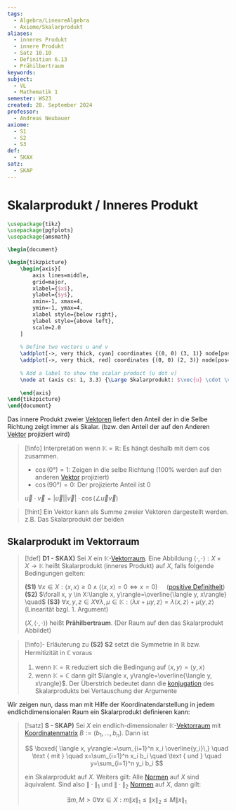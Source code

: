 ```yaml
---
tags:
  - Algebra/LineareAlgebra
  - Axiome/Skalarprodukt
aliases:
  - inneres Produkt
  - innere Produkt
  - Satz 10.10
  - Definition 6.13
  - Prähilbertraum
keywords: 
subject:
  - VL
  - Mathematik 1
semester: WS23
created: 28. September 2024
professor:
  - Andreas Neubauer
axiome:
  - S1
  - S2
  - S3
def:
  - SKAX
satz:
  - SKAP
---
```

 

# Skalarprodukt / Inneres Produkt

```tikz
\usepackage{tikz}
\usepackage{pgfplots}
\usepackage{amsmath}

\begin{document}

\begin{tikzpicture}
    \begin{axis}[
        axis lines=middle,
        grid=major,
        xlabel={$x$},
        ylabel={$y$},
        xmin=-1, xmax=4,
        ymin=-1, ymax=4,
        xlabel style={below right},
        ylabel style={above left},
        scale=2.0
    ]
    
    % Define two vectors u and v
    \addplot[->, very thick, cyan] coordinates {(0, 0) (3, 1)} node[pos=1, above] {\Large$\vec{u}$};
    \addplot[->, very thick, red] coordinates {(0, 0) (2, 3)} node[pos=1, right] {\Large$\vec{v}$};
    
    % Add a label to show the scalar product (u dot v)
    \node at (axis cs: 1, 3.3) {\Large Skalarprodukt: $\vec{u} \cdot \vec{v}$};
    
    \end{axis}
\end{tikzpicture}
\end{document}
```

Das innere Produkt zweier [Vektoren](Vektor.md) liefert den Anteil der in die Selbe Richtung zeigt immer als Skalar.
(bzw. den Anteil der auf den Anderen [Vektor](Vektor.md) projiziert wird)

> [!info] Interpretation wenn $\mathbb{K} = \mathbb{R}$: Es hängt deshalb mit dem $\cos$ zusammen.
> - $\cos(0°) = 1$: Zeigen in die selbe Richtung ($100\%$ werden auf den anderen [Vektor](Vektor.md) projiziert)
> - $\cos(90°) = 0$: Der projizierte Anteil ist $0$
> 
> $\vec{u}\cdot \vec{v}= \lvert \vec{u} \rvert \lvert \vec{v} \rvert \cdot \cos(\angle \vec{u}\vec{v})$

>[!hint] Ein Vektor kann als Summe zweier Vektoren dargestellt werden.
> z.B. Das Skalarprodukt der beiden

## Skalarprodukt im Vektorraum

> [!def] **D1 - SKAX)** Sei $X$ ein $\mathbb{K}$-[Vektorraum](Vektorraum.md). Eine Abbildung $\langle\cdot, \cdot\rangle: X \times X \rightarrow \mathbb{K}$ heißt Skalarprodukt (inneres Produkt) auf $X$, falls folgende Bedingungen gelten:
> 
> **(S1)** $\forall x \in X:\langle x, x\rangle \geq 0 \wedge(\langle x, x\rangle=0 \Longleftrightarrow x=0)\quad$ ([positive Definitheit](Definitheit.md))
> **(S2)** $\forall x, y \in X:\langle x, y\rangle=\overline{\langle y, x\rangle} \quad$ 
> **(S3)** $\forall x, y, z \in X \forall \lambda, \mu \in \mathbb{K}:\langle\lambda x+\mu y, z\rangle=\lambda\langle x, z\rangle+\mu\langle y, z\rangle$ (Linearität bzgl. 1. Argument)
> 
> $(X,\langle\cdot, \cdot\rangle)$ heißt **Prähilbertraum**. (Der Raum auf den das Skalarprodukt Abbildet)

> [!info]- Erläuterung zu **(S2)**
> **S2** setzt die Symmetrie in $\mathbb{R}$ bzw. Hermitizität in $\mathbb{C}$ voraus
> 1. wenn $\mathbb{K}=\mathbb{R}$ reduziert sich die Bedingung auf $\langle x, y\rangle=\langle y, x\rangle$
> 2. wenn $\mathbb{K}=\mathbb{C}$ dann gilt $\langle x, y\rangle=\overline{\langle y, x\rangle}$. Der Überstrich bedeutet dann die [konjugation](../Analysis/Komplexe%20Zahlen.md) des Skalarprodukts bei Vertauschung der Argumente

Wir zeigen nun, dass man mit Hilfe der Koordinatendarstellung in jedem endlichdimensionalen Raum ein Skalarprodukt definieren kann:

> [!satz] **S - SKAP)** Sei $X$ ein endlich-dimensionaler $\mathbb{K}$-[Vektorraum](Algebra/Vektorraum.md) mit [Koordinatenmatrix](Koordinatenmatrix.md) $B:=\left(b_1, \ldots, b_n\right)$. Dann ist
> 
> $$
> \boxed{ \langle x, y\rangle:=\sum_{i=1}^n x_i \overline{y_i}\,} \quad \text { mit } \quad x=\sum_{i=1}^n x_i b_i \quad \text { und } \quad y=\sum_{i=1}^n y_i b_i 
> $$
> 
> ein Skalarprodukt auf $X$.
> Weiters gilt: Alle [Normen](Norm.md) auf $X$ sind äquivalent.
> Sind also $\|\cdot\|_1$ und $\|\cdot\|_2$ [Normen](Norm.md) auf $X$, dann gilt:
> 
> $$
> \exists m, M>0 \forall x \in X: m\|x\|_1 \leq\|x\|_2 \leq M\|x\|_1
> $$
